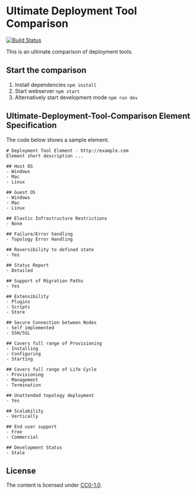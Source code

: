 # Ultimate Deployment Tool Comparison

[![Build Status](https://travis-ci.org/ultimate-comparisons/ultimate-deployment-tool-comparison.svg?branch=master)](https://travis-ci.org/ultimate-comparisons/ultimate-deployment-tool-comparison)

This is an ultimate comparison of deployment tools.

## Start the comparison

1. Install dependencies `npm install`
2. Start webserver `npm start`
3. Alternatively start development mode `npm run dev`

## Ultimate-Deployment-Tool-Comparison Element Specification
The code below shows a sample element.

    # Deployment Tool Element - http://example.com
    Element short description ...

    ## Host OS
    - Windows
    - Mac
    - Linux

    ## Guest OS
    - Windows
    - Mac
    - Linux

    ## Elastic Infrastructure Restrictions
    - None

    ## Failure/Error handling
    - Topology Error Handling

    ## Reversibility to defined state
    - Yes

    ## Status Report
    - Detailed

    ## Support of Migration Paths
    - Yes

    ## Extensibility
    - Plugins
    - Scripts
    - Store

    ## Secure Connection between Nodes
    - Self implemented
    - SSH/SSL

    ## Covers full range of Provisioning
    - Installing
    - Configuring
    - Starting

    ## Covers full range of Life Cycle
    - Provisioning
    - Management
    - Termination

    ## Unattended topology deployment
    - Yes

    ## Scalability
    - Vertically

    ## End user support
    - Free
    - Commercial

    ## Development Status
    - Stale


## License

The content is licensed under [CC0-1.0].

  [CC0-1.0]: https://creativecommons.org/publicdomain/zero/1.0/
